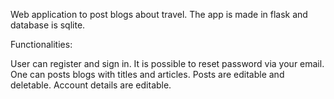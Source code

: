 Web application to post blogs about travel. The app is made in flask and database is sqlite.

Functionalities:

  User can register and sign in.
  It is possible to reset password via your email.
  One can posts blogs with titles and articles.
  Posts are editable and deletable.
  Account details are editable.
